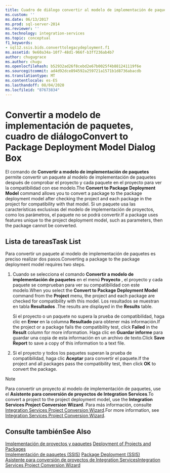 ```yaml
---
title: Cuadro de diálogo convertir al modelo de implementación de paquetes | Microsoft Docs
ms.custom: ''
ms.date: 06/13/2017
ms.prod: sql-server-2014
ms.reviewer: ''
ms.technology: integration-services
ms.topic: conceptual
f1_keywords:
- sql12.ssis.bids.converttolegacydeployment.f1
ms.assetid: 9e60a34a-10f7-48d1-966f-b3ff236ab4b7
author: chugugrace
ms.author: chugu
ms.openlocfilehash: b52932ad26f8cebd2e67b0025f4b881241119f6e
ms.sourcegitcommit: ad4d92dce894592a259721a1571b1d8736abacdb
ms.translationtype: MT
ms.contentlocale: es-ES
ms.lasthandoff: 08/04/2020
ms.locfileid: "87673834"
---
```

# <a name="convert-to-package-deployment-model-dialog-box"></a><span data-ttu-id="cbfe9-102">Convertir a modelo de implementación de paquetes, cuadro de diálogo</span><span class="sxs-lookup"><span data-stu-id="cbfe9-102">Convert to Package Deployment Model Dialog Box</span></span>
  <span data-ttu-id="cbfe9-103">El comando de **Convertir a modelo de implementación de paquetes** permite convertir un paquete al modelo de implementación de paquetes después de comprobar el proyecto y cada paquete en el proyecto para ver la compatibilidad con ese modelo.</span><span class="sxs-lookup"><span data-stu-id="cbfe9-103">The **Convert to Package Deployment Model** command allows you to convert a package to the package deployment model after checking the project and each package in the project for compatibility with that model.</span></span> <span data-ttu-id="cbfe9-104">Si un paquete usa las características exclusivas del modelo de implementación de proyectos, como los parámetros, el paquete no se podrá convertir.</span><span class="sxs-lookup"><span data-stu-id="cbfe9-104">If a package uses features unique to the project deployment model, such as parameters, then the package cannot be converted.</span></span>  
  
## <a name="task-list"></a><span data-ttu-id="cbfe9-105">Lista de tareas</span><span class="sxs-lookup"><span data-stu-id="cbfe9-105">Task List</span></span>  
 <span data-ttu-id="cbfe9-106">Para convertir un paquete al modelo de implementación de paquetes es preciso realizar dos pasos.</span><span class="sxs-lookup"><span data-stu-id="cbfe9-106">Converting a package to the package deployment model requires two steps.</span></span>  
  
1.  <span data-ttu-id="cbfe9-107">Cuando se selecciona el comando **Convertir a modelo de implementación de paquetes** en el menú **Proyecto** , el proyecto y cada paquete se comprueban para ver su compatibilidad con este modelo.</span><span class="sxs-lookup"><span data-stu-id="cbfe9-107">When you select the **Convert to Package Deployment Model** command from the **Project** menu, the project and each package are checked for compatibility with this model.</span></span> <span data-ttu-id="cbfe9-108">Los resultados se muestran en tabla **Resultados** .</span><span class="sxs-lookup"><span data-stu-id="cbfe9-108">The results are displayed in the **Results** table.</span></span>  
  
     <span data-ttu-id="cbfe9-109">Si el proyecto o un paquete no supera la prueba de compatibilidad, haga clic en **Error** en la columna **Resultado** para obtener más información.</span><span class="sxs-lookup"><span data-stu-id="cbfe9-109">If the project or a package fails the compatibility test, click **Failed** in the **Result** column for more information.</span></span> <span data-ttu-id="cbfe9-110">Haga clic en **Guardar informe** para guardar una copia de esta información en un archivo de texto.</span><span class="sxs-lookup"><span data-stu-id="cbfe9-110">Click **Save Report** to save a copy of this information to a text file.</span></span>  
  
2.  <span data-ttu-id="cbfe9-111">Si el proyecto y todos los paquetes superan la prueba de compatibilidad, haga clic **Aceptar** para convertir el paquete.</span><span class="sxs-lookup"><span data-stu-id="cbfe9-111">If the project and all packages pass the compatibility test, then click **OK** to convert the package.</span></span>  
  
> [!NOTE]  
>  <span data-ttu-id="cbfe9-112">Para convertir un proyecto al modelo de implementación de paquetes, use el **Asistente para conversión de proyectos de Integration Services**.</span><span class="sxs-lookup"><span data-stu-id="cbfe9-112">To convert a project to the project deployment model, use the **Integration Services Project Conversion Wizard**.</span></span> <span data-ttu-id="cbfe9-113">Para más información, consulte [Integration Services Project Conversion Wizard](../../2014/integration-services/integration-services-project-conversion-wizard.md).</span><span class="sxs-lookup"><span data-stu-id="cbfe9-113">For more information, see [Integration Services Project Conversion Wizard](../../2014/integration-services/integration-services-project-conversion-wizard.md).</span></span>  
  
## <a name="see-also"></a><span data-ttu-id="cbfe9-114">Consulte también</span><span class="sxs-lookup"><span data-stu-id="cbfe9-114">See Also</span></span>  
 <span data-ttu-id="cbfe9-115">[Implementación de proyectos y paquetes](packages/deploy-integration-services-ssis-projects-and-packages.md) </span><span class="sxs-lookup"><span data-stu-id="cbfe9-115">[Deployment of Projects and Packages](packages/deploy-integration-services-ssis-projects-and-packages.md) </span></span>  
 <span data-ttu-id="cbfe9-116">[Implementación de paquetes &#40;SSIS&#41;](packages/legacy-package-deployment-ssis.md) </span><span class="sxs-lookup"><span data-stu-id="cbfe9-116">[Package Deployment &#40;SSIS&#41;](packages/legacy-package-deployment-ssis.md) </span></span>  
 [<span data-ttu-id="cbfe9-117">Asistente para conversión de proyectos de Integration Services</span><span class="sxs-lookup"><span data-stu-id="cbfe9-117">Integration Services Project Conversion Wizard</span></span>](../../2014/integration-services/integration-services-project-conversion-wizard.md)  
  
  
